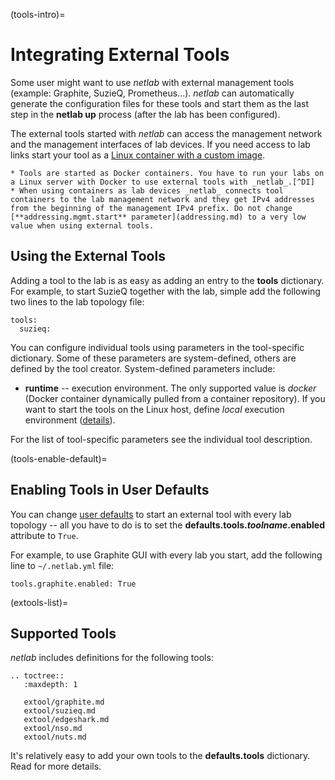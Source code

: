 (tools-intro)=
# Integrating External Tools

Some user might want to use _netlab_ with external management tools (example: Graphite, SuzieQ, Prometheus...). _netlab_ can automatically generate the configuration files for these tools and start them as the last step in the **netlab up** process (after the lab has been configured).

The external tools started with _netlab_ can access the management network and the management interfaces of lab devices. If you need access to lab links start your tool as a [Linux container with a custom image](clab-linux).

```{warning}
* Tools are started as Docker containers. You have to run your labs on a Linux server with Docker to use external tools with _netlab_.[^DI]
* When using containers as lab devices _netlab_ connects tool containers to the lab management network and they get IPv4 addresses from the beginning of the management IPv4 prefix. Do not change [**addressing.mgmt.start** parameter](addressing.md) to a very low value when using external tools.
```

[^DI]: You can use **netlab install containerlab** to install Docker on a Ubuntu server.

## Using the External Tools

Adding a tool to the lab is as easy as adding an entry to the **tools** dictionary. For example, to start SuzieQ together with the lab, simple add the following two lines to the lab topology file:

```
tools:
  suzieq:
```

You can configure individual tools using parameters in the tool-specific dictionary. Some of these parameters are system-defined, others are defined by the tool creator. System-defined parameters include:

* **runtime** -- execution environment. The only supported value is *docker* (Docker container dynamically pulled from a container repository). If you want to start the tools on the Linux host, define *local* execution environment ([details](dev/extools.md)).

For the list of tool-specific parameters see the individual tool description.

(tools-enable-default)=
## Enabling Tools in User Defaults

You can change [user defaults](defaults-user-file) to start an external tool with every lab topology -- all you have to do is to set the **defaults.tools._toolname_.enabled** attribute to `True`.

For example, to use Graphite GUI with every lab you start, add the following line to `~/.netlab.yml` file:

```
tools.graphite.enabled: True
```

(extools-list)=
## Supported Tools

_netlab_ includes definitions for the following tools:

```eval_rst
.. toctree::
   :maxdepth: 1

   extool/graphite.md
   extool/suzieq.md
   extool/edgeshark.md
   extool/nso.md
   extool/nuts.md
```

It's relatively easy to add your own tools to the **defaults.tools** dictionary. Read [](dev/extools.md) for more details.

